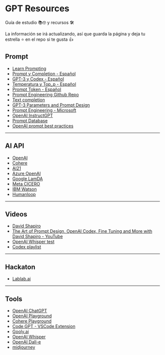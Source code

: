 # GPT Resources
Guía de estudio 📚🤓 y recursos 🛠

La información se irá actualizando, así que guarda la página y deja tu estrella ⭐️ en el repo si te gusta 👍

## Prompt

- [Learn Prompting](https://learnprompting.org/)
- [Prompt y Completion - Español](https://medium.com/@dan.avila7/prompt-y-completion-en-openai-8608dad0b153)
- [GPT-3 y Codex - Español](https://medium.com/@dan.avila7/modelos-de-gpt-3-y-codex-11a64948d87)
- [Temperatura y Top_p - Español](https://medium.com/@dan.avila7/c%C3%B3mo-manejar-los-par%C3%A1metros-temperature-y-top-p-en-openai-b45892b250be)
- [Prompt Token - Español](https://medium.com/@dan.avila7/concepto-de-tokens-en-openai-f5d4196076f6)
- [Prompt Engineering Github Repo](https://github.com/dair-ai/Prompt-Engineering-Guide)
- [Text completion](https://beta.openai.com/docs/guides/completion/introduction)
- [GPT-3 Parameters and Prompt Design](https://medium.com/towards-data-science/gpt-3-parameters-and-prompt-design-1a595dc5b405)
- [Prompt Engineering - Microsoft](https://microsoft.github.io/prompt-engineering/)
- [OpenAI InstructGPT](https://openai.com/blog/instruction-following/)
- [Prompt Database](https://huggingface.co/datasets/fka/awesome-chatgpt-prompts)
- [OpenAI prompt best practices](https://help.openai.com/en/articles/6654000-best-practices-for-prompt-engineering-with-openai-api)

<hr>

## AI API

- [OpenAI](https://openai.com/)
- [Cohere](https://cohere.ai/)
- [AI21](https://www.ai21.com/)
- [Azure OpenAI](https://learn.microsoft.com/en-us/azure/cognitive-services/openai/)
- [Google LamDA](https://blog.google/technology/ai/join-us-in-the-ai-test-kitchen/)
- [Meta CICERO](https://ai.facebook.com/blog/cicero-ai-negotiates-persuades-and-cooperates-with-people/)
- [IBM Watson](https://www.ibm.com/watson)
- [Humanloop](https://humanloop.com/)

<hr>

## Videos

- [David Shapiro](https://youtu.be/ePdmv4ucmb8)
- [The Art of Prompt Design, OpenAI Codex, Fine Tuning and More with David Shapiro - YouTube](https://youtu.be/VSeGgDNONaY)
- [OpenAI Whisper test](https://youtu.be/OCBZtgQGt1I)
- [Codex playlist](https://www.youtube.com/playlist?list=PLOXw6I10VTv_FhQbbvYh1FvbiaPf43Ve2)

<hr>

## Hackaton

- [Lablab.ai](https://lablab.ai/)

<hr>

## Tools

- [OpenAI ChatGPT](https://chat.openai.com/)
- [OpenAI Playground](https://beta.openai.com/playground)
- [Cohere Playground](https://os.cohere.ai/playground)
- [Code GPT -  VSCode Extension](https://marketplace.visualstudio.com/items?itemName=DanielSanMedium.dscodegpt)
- [Gooly.ai](https://gooly.ai/)
- [OpenAI Whisper](https://github.com/openai/whisper)
- [OpenAI Dall-e](https://openai.com/dall-e-2/)
- [midjourney](https://midjourney.com/home/?callbackUrl=%2Fapp%2F)




